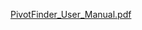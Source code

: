 [PivotFinder_User_Manual.pdf](https://github.com/Scargroove/Pivotfinder/files/15391165/PivotFinder_User_Manual.pdf)
